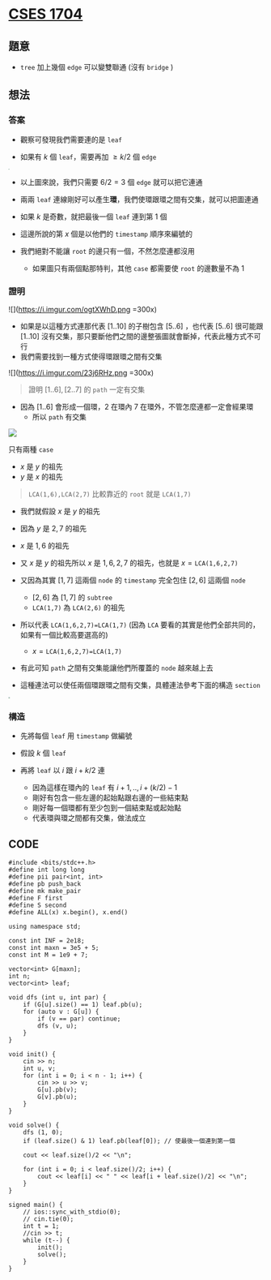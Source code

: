 # [CSES 1704](https://cses.fi/problemset/task/1704/)

## 題意

- $\texttt{tree}$ 加上幾個 $\texttt{edge}$ 可以變雙聯通 (沒有 $\texttt{bridge}$ )

## 想法

### 答案

- 觀察可發現我們需要連的是 $\texttt{leaf}$

- 如果有 $k$ 個 $\texttt{leaf}$，需要再加 $\ge k/2$ 個 $\texttt{edge}$

<img src="https://i.imgur.com/T9t3xKU.jpg" style="zoom: 12%;" />

- 以上圖來說，我們只需要 $6/2=3$ 個 $\texttt{edge}$ 就可以把它連通

- 兩兩 $\texttt{leaf}$ 連線剛好可以產生**環**，我們使環跟環之間有交集，就可以把圖連通

- 如果 $k$ 是奇數，就把最後一個  $\texttt{leaf}$ 連到第 $1$ 個
- 這邊所說的第 $x$ 個是以他們的 $\texttt{timestamp}$ 順序來編號的
- 我們絕對不能讓 $\texttt{root}$ 的邊只有一個，不然怎麼連都沒用
  - 如果圖只有兩個點那特判，其他 $\texttt{case}$ 都需要使 $\texttt{root}$ 的邊數量不為 $1$

### 證明
![](https://i.imgur.com/ogtXWhD.png =300x)

- 如果是以這種方式連那代表 $[1..10]$ 的子樹包含 $[5..6]$ ，也代表 $[5..6]$ 很可能跟 $[1..10]$ 沒有交集，那只要斷他們之間的邊整張圖就會斷掉，代表此種方式不可行
- 我們需要找到一種方式使得環跟環之間有交集

![](https://i.imgur.com/23j6RHz.png =300x)



> 證明 $[1..6],[2..7]$ 的 $\texttt{path}$ 一定有交集

- 因為 $[1..6]$ 會形成一個環，$2$ 在環內 $7$ 在環外，不管怎麼連都一定會經果環
  - 所以 $\texttt{path}$ 有交集
 
![](https://i.imgur.com/kjtAdux.png)

只有兩種 $\texttt{case}$

- $x$ 是 $y$ 的祖先
- $y$ 是 $x$ 的祖先

> $\texttt{LCA(1,6),LCA(2,7)}$ 比較靠近的 $\texttt{root}$ 就是 $\texttt{LCA(1,7)}$

- 我們就假設 $x$ 是 $y$ 的祖先

- 因為 $y$ 是 $2,7$ 的祖先
- $x$ 是 $1,6$ 的祖先
- 又 $x$ 是 $y$ 的祖先所以 $x$ 是 $1,6,2,7$ 的祖先，也就是 $x=\texttt{LCA(1,6,2,7)}$
- 又因為其實 $[1,7]$ 這兩個 $\texttt{node}$ 的 $\texttt{timestamp}$ 完全包住 $[2,6]$ 這兩個 $\texttt{node}$
  - $[2,6]$ 為 $[1,7]$ 的 $\texttt{subtree}$
  - $\texttt{LCA(1,7)}$ 為 $\texttt{LCA(2,6)}$ 的祖先
- 所以代表 $\texttt{LCA(1,6,2,7)=LCA(1,7)}$ (因為 $\texttt{LCA}$ 要看的其實是他們全部共同的，如果有一個比較高要選高的)
  - $x=\texttt{LCA(1,6,2,7)=LCA(1,7)}$
- 有此可知 $\texttt{path}$ 之間有交集能讓他們所覆蓋的 $\texttt{node}$ 越來越上去
- 這種連法可以使任兩個環跟環之間有交集，具體連法參考下面的構造 $\texttt{section}$

<img src="https://i.imgur.com/BnRxeoQ.jpg" style="zoom:20%;" />

### 構造
- 先將每個 $\texttt{leaf}$ 用 $\texttt{timestamp}$ 做編號
- 假設 $k$ 個 $\texttt{leaf}$
- 再將 $\texttt{leaf}$ 以 $i$ 跟 $i+k/2$ 連

  - 因為這樣在環內的 $\texttt{leaf}$ 有 $i+1,..,i+(k/2)-1$
  - 剛好有包含一些左邊的起始點跟右邊的一些結束點
  - 剛好每一個環都有至少包到一個結束點或起始點
  - 代表環與環之間都有交集，做法成立

## CODE

```cpp=
#include <bits/stdc++.h>
#define int long long
#define pii pair<int, int>
#define pb push_back
#define mk make_pair
#define F first
#define S second
#define ALL(x) x.begin(), x.end()

using namespace std;
 
const int INF = 2e18;
const int maxn = 3e5 + 5;
const int M = 1e9 + 7;

vector<int> G[maxn];
int n;
vector<int> leaf;

void dfs (int u, int par) {
    if (G[u].size() == 1) leaf.pb(u);
    for (auto v : G[u]) {
        if (v == par) continue;
        dfs (v, u);
    }
}

void init() {
    cin >> n;
    int u, v;
    for (int i = 0; i < n - 1; i++) {
        cin >> u >> v;
        G[u].pb(v);
        G[v].pb(u);
    }
}

void solve() {
    dfs (1, 0);
    if (leaf.size() & 1) leaf.pb(leaf[0]); // 使最後一個連到第一個

    cout << leaf.size()/2 << "\n";

    for (int i = 0; i < leaf.size()/2; i++) {
        cout << leaf[i] << " " << leaf[i + leaf.size()/2] << "\n";
    }
} 
 
signed main() {
    // ios::sync_with_stdio(0);
    // cin.tie(0);
    int t = 1;
    //cin >> t;
    while (t--) {
        init();
        solve();
    }
} 
```

  

  

  

  

